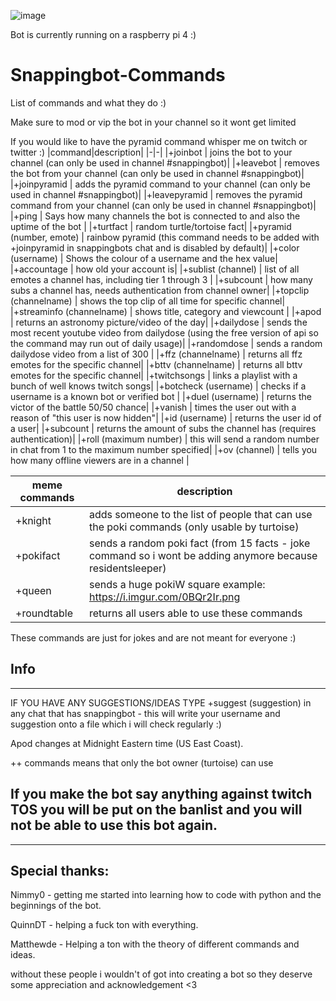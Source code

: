 ![image](https://static-cdn.jtvnw.net/emoticons/v1/304645329/3.0)

Bot is currently running on a raspberry pi 4  :)
# Snappingbot-Commands
List of commands and what they do :) 

Make sure to mod or vip the bot in your channel so it wont get limited

If you would like to have the pyramid command whisper me on twitch or twitter :) 
|command|description|
|-|-|
|+joinbot | joins the bot to your channel (can only be used in channel #snappingbot)|
|+leavebot | removes the bot from your channel (can only be used in channel #snappingbot)|
|+joinpyramid | adds the pyramid command to your channel (can only be used in channel #snappingbot)|
|+leavepyramid | removes the pyramid command from your channel (can only be used in channel #snappingbot)|
|+ping | Says how many channels the bot is connected to and also the uptime of the bot |
|+turtfact | random turtle/tortoise fact|
|+pyramid (number, emote) | rainbow pyramid (this command needs to be added with +joinpyramid in snappingbots chat and is disabled by default)|
|+color (username) | Shows the colour of a username and the hex value|
|+accountage | how old your account is|
|+sublist (channel) | list of all emotes a channel has, including tier 1 through 3 |
|+subcount | how many subs a channel has, needs authentication from channel owner|
|+topclip (channelname) | shows the top clip of all time for specific channel|
|+streaminfo (channelname) | shows title, category and viewcount |
|+apod | returns an astronomy picture/video of the day|
|+dailydose | sends the most recent youtube video from dailydose (using the free version of api so the command may run out of daily usage)|
|+randomdose | sends a random dailydose video from a list of 300 |
|+ffz (channelname) | returns all ffz emotes for the specific channel|
|+bttv (channelname) | returns all bttv emotes for the specific channel|
|+twitchsongs | links a playlist with a bunch of well knows twitch songs|
|+botcheck (username) | checks if a username is a known bot or verified bot |
|+duel (username) | returns the victor of the battle 50/50 chance|
|+vanish | times the user out with a reason of "this user is now hidden"|
|+id (username) | returns the user id of a user|
|+subcount | returns the amount of subs the channel has (requires authentication)|
|+roll (maximum number) | this will send a random number in chat from 1 to the maximum number specified|
|+ov (channel) | tells you how many offline viewers are in a channel |

|meme commands|description|
|-|-|
|+knight | adds someone to the list of people that can use the poki commands (only usable by turtoise)|
|+pokifact | sends a random poki fact (from 15 facts - joke command so i wont be adding anymore because residentsleeper)|
|+queen | sends a huge pokiW square example: https://i.imgur.com/0BQr2Ir.png |
|+roundtable | returns all users able to use these commands|

These commands are just for jokes and are not meant for everyone :) 

## Info
---
IF YOU HAVE ANY SUGGESTIONS/IDEAS TYPE +suggest (suggestion) in any chat that has snappingbot - this will write  your username and suggestion onto a file which i will check regularly :) 

Apod changes at Midnight Eastern time (US East Coast). 

++ commands means that only the bot owner (turtoise) can use

## If you make the bot say anything against twitch TOS you will be put on the banlist and you will not be able to use this bot again. 
---

## Special  thanks:

Nimmy0 - getting me started into learning how to code with python and the beginnings of the bot.

QuinnDT - helping a fuck ton with everything.

Matthewde - Helping a ton with the theory of different commands and ideas.

without these people i wouldn't of got into creating a bot so they deserve some appreciation and acknowledgement <3

